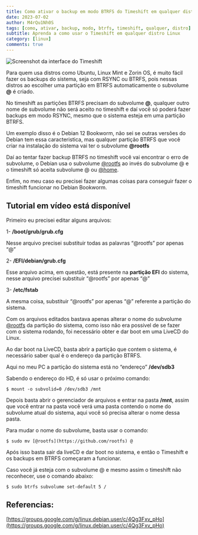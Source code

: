 ```yaml
---
title: Como ativar o backup em modo BTRFS do Timeshift em qualquer distro Linux
date: 2023-07-02
author: M4rQu1Nh0S
tags: [como, ativar, backup, modo, btrfs, timeshift, qualquer, distro]
subtitle: Aprenda a como usar o Timeshift em qualquer distro Linux
category: [linux]
comments: true
---
```


![Screenshot da interface do Timeshift](https://cdn-images-1.medium.com/max/800/0*qzLSKIQsul76GVEl.png)

Para quem usa distros como Ubuntu, Linux Mint e Zorin OS, é muito fácil fazer os backups do sistema, seja com RSYNC ou BTRFS, pois nessas distros ao escolher uma partição em BTRFS automaticamente o subvolume **@** é criado.

No timeshift as partições BTRFS precisam do subvolume **@**, qualquer outro nome de subvolume não será aceito no timeshift e daí você só poderá fazer backups em modo RSYNC, mesmo que o sistema esteja em uma partição BTRFS.

Um exemplo disso é o Debian 12 Bookworm, não sei se outras versões do Debian tem essa caracteristica, mas qualquer partição BTRFS que você criar na instalação do sistema vai ter o subvolume **@rootfs**

Daí ao tentar fazer backup BTRFS no timeshift você vai encontrar o erro de subvolume, o Debian usa o subvolume [@rootfs](https://github.com/rootfs) ao invés do subvolume @ e o timeshift só aceita subvolume @ ou [@home](https://github.com/home).

Enfim, no meu caso eu precisei fazer algumas coisas para conseguir fazer o timeshift funcionar no Debian Bookworm.

## Tutorial em vídeo está disponível

Primeiro eu precisei editar alguns arquivos:

1- **/boot/grub/grub.cfg**

Nesse arquivo precisei substituir todas as palavras “@rootfs” por apenas “@”

2- **/EFI/debian/grub.cfg**

Esse arquivo acima, em questão, está presente na **partição EFI** do sistema, nesse arquivo precisei substituir “@rootfs” por apenas “@”

3- **/etc/fstab**

A mesma coisa, substituir “@rootfs” por apenas “@” referente a partição do sistema.

Com os arquivos editados bastava apenas alterar o nome do subvolume [@rootfs](https://github.com/rootfs) da partição do sistema, como isso não era possivel de se fazer com o sistema rodando, foi necessário obter e dar boot em uma LiveCD do Linux.

Ao dar boot na LiveCD, basta abrir a partição que contem o sistema, é necessário saber qual é o endereço da partição BTRFS.

Aqui no meu PC a partição do sistema está no “endereço” **/dev/sdb3**

Sabendo o endereço do HD, é só usar o próximo comando:

    $ mount -o subvolid=0 /dev/sdb3 /mnt

Depois basta abrir o gerenciador de arquivos e entrar na pasta **/mnt**, assim que você entrar na pasta você verá uma pasta contendo o nome do subvolume atual do sistema, aqui você só precisa alterar o nome dessa pasta.

Para mudar o nome do subvolume, basta usar o comando:

    $ sudo mv [@rootfs](https://github.com/rootfs) @

Após isso basta sair da liveCD e dar boot no sistema, e então o Timeshift e os backups em BTRFS começaram a funcionar.

Caso você já esteja com o subvolume @ e mesmo assim o timeshift não reconhecer, use o comando abaixo:

    $ sudo btrfs subvolume set-default 5 /

## Referencias:

[https://groups.google.com/g/linux.debian.user/c/4Qg3Fxv_pHo](https://groups.google.com/g/linux.debian.user/c/4Qg3Fxv_pHo)
